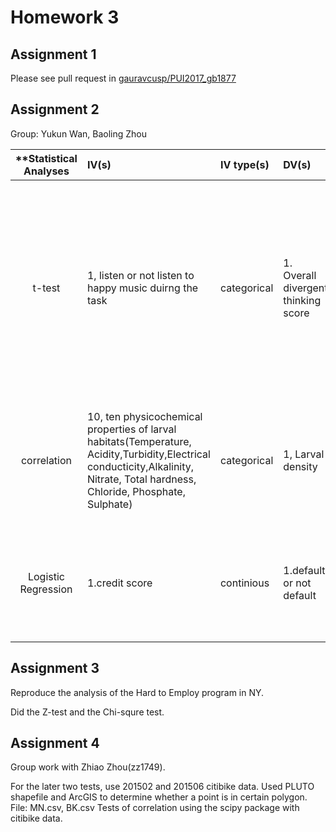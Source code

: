 # Homework 3

## Assignment 1
Please see pull request in [gauravcusp/PUI2017_gb1877](https://github.com/gauravcusp/PUI2017_gb1877/pull/2)

## Assignment 2

Group: Yukun Wan, Baoling Zhou

| **Statistical Analyses	|  IV(s)  |  IV type(s) |  DV(s)  |  DV type(s)  |  Control Var | Control Var type  | Question to be answered | _H0_ | alpha | link to paper **| 
|:----------:|:----------|:------------|:-------------|:-------------|:------------|:------------- |:------------------|:----:|:-------:|:-------|
t-test	| 1, listen or not listen to happy music duirng the task | categorical  | 1. Overall divergent thinking score | continious ratio | 2, gender, age | categorical, continuous | Is creativity higher for participants who listened to ‘happy music’ (i.e., classical music high on arousal and positive mood) while performing the divergent creativity task, than for participants who performed the task in silence. | overall divergent thinking score test group <= overall divergent thinking score control group | 0.0083 | [Happy creativity: Listening to happy music facilitates divergent thinking](http://journals.plos.org/plosone/article?id=10.1371/journal.pone.0182210)|
correlation | 10, ten physicochemical properties of larval habitats(Temperature, Acidity,Turbidity,Electrical conducticity,Alkalinity, Nitrate, Total hardness, Chloride, Phosphate, Sulphate)  | categorical | 1, Larval density| numerical | 2, 15 species; 11 different habitates | categorical | 	How strongly and in what direction are physicochemical factors and larval density related | there was no significant negative correlation between physicochemical characteristics and larval abundance | 0.05 | [Correlation between mosquito larval density and their habitat physicochemical characteristics in Mazandaran Province, northern Iran](http://journals.plos.org/plosntds/article?id=10.1371/journal.pntd.0005835) | 
Logistic Regression	| 1.credit score | continious  | 1.default or not default | categorical ||| 	How does application credit scoring determine the probability that a credit applicant will default on his/her credit obligation | there is no significant correlation between credit scoring and default rate of applicant | 1 | [Large Unbalanced Credit Scoring Using Lasso-Logistic Regression Ensemble](http://journals.plos.org/plosone/article?id=10.1371/journal.pone.0117844)|


## Assignment 3
Reproduce the analysis of the Hard to Employ program in NY.

Did the Z-test and the Chi-squre test.

## Assignment 4

Group work with Zhiao Zhou(zz1749).

For the later two tests, use 201502 and 201506 citibike data. Used PLUTO shapefile and ArcGIS to determine whether a point is in certain polygon. File: MN.csv, BK.csv
Tests of correlation using the scipy package with citibike data.

